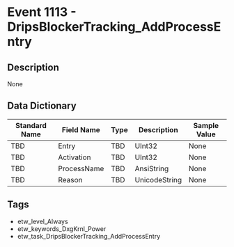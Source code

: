 # Event 1113 - DripsBlockerTracking_AddProcessEntry

## Description
None

## Data Dictionary
|Standard Name|Field Name|Type|Description|Sample Value|
|---|---|---|---|---|
|TBD|Entry|TBD|UInt32|None|None|
|TBD|Activation|TBD|UInt32|None|None|
|TBD|ProcessName|TBD|AnsiString|None|None|
|TBD|Reason|TBD|UnicodeString|None|None|

## Tags
* etw_level_Always
* etw_keywords_DxgKrnl_Power
* etw_task_DripsBlockerTracking_AddProcessEntry